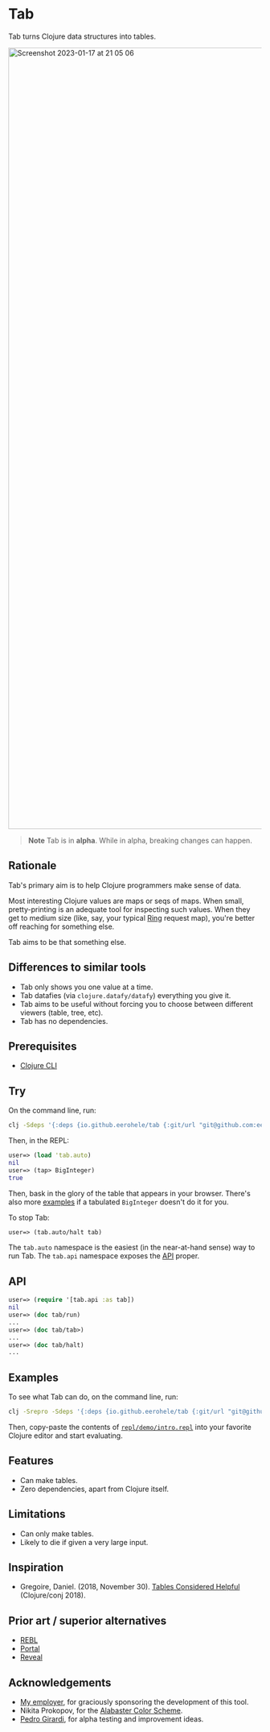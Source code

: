 # Tab

Tab turns Clojure data structures into tables.

<img width="1552" alt="Screenshot 2023-01-17 at 21 05 06" src="https://user-images.githubusercontent.com/31859/212988791-5e3a060a-2072-47ba-ba16-2981823ccb2b.png">

> **Note**
> Tab is in **alpha**. While in alpha, breaking changes can happen.

## Rationale

Tab's primary aim is to help Clojure programmers make sense of data.

Most interesting Clojure values are maps or seqs of maps. When small, pretty-printing is an adequate tool for inspecting such values. When they get to medium size (like, say, your typical [Ring](https://github.com/ring-clojure/ring) request map), you're better off reaching for something else.

Tab aims to be that something else.

## Differences to similar tools

- Tab only shows you one value at a time.
- Tab datafies (via `clojure.datafy/datafy`) everything you give it.
- Tab aims to be useful without forcing you to choose between different viewers (table, tree, etc).
- Tab has no dependencies.

## Prerequisites

- [Clojure CLI](https://clojure.org/guides/install_clojure)

## Try

On the command line, run:

```bash
clj -Sdeps '{:deps {io.github.eerohele/tab {:git/url "git@github.com:eerohele/tab.git" :git/sha "b3dfff12f4cf42472bb3d99361cad55e61a0b1c8"}}}'
```

Then, in the REPL:

```clojure
user=> (load 'tab.auto)
nil
user=> (tap> BigInteger)
true
```

Then, bask in the glory of the table that appears in your browser. There's also more [examples](#examples) if a tabulated `BigInteger` doesn't do it for you.

To stop Tab:

```clojure
user=> (tab.auto/halt tab)
```

The `tab.auto` namespace is the easiest (in the near-at-hand sense) way to run Tab. The `tab.api` namespace exposes the [API](#api) proper.

## API

```clojure
user=> (require '[tab.api :as tab])
nil
user=> (doc tab/run)
...
user=> (doc tab/tab>)
...
user=> (doc tab/halt)
...
```

## Examples

To see what Tab can do, on the command line, run:

```bash
clj -Srepro -Sdeps '{:deps {io.github.eerohele/tab {:git/url "git@github.com:eerohele/tab.git" :git/sha "b3dfff12f4cf42472bb3d99361cad55e61a0b1c8"} org.clojure/tools.deps {:git/url "https://github.com/clojure/tools.deps.git" :git/sha "8f8fc2571e721301b6d52e191129248355cb8c5a"}}}'
```

Then, copy-paste the contents of [`repl/demo/intro.repl`](https://github.com/eerohele/tab/blob/main/repl/demo/intro.repl) into your favorite Clojure editor and start evaluating.

## Features

- Can make tables.
- Zero dependencies, apart from Clojure itself.

## Limitations

- Can only make tables.
- Likely to die if given a very large input.

## Inspiration

- Gregoire, Daniel. (2018, November 30). [Tables Considered Helpful](https://www.youtube.com/watch?v=b5UK-VHbJlQ) (Clojure/conj 2018).

## Prior art / superior alternatives

- [REBL](https://docs.datomic.com/cloud/other-tools/REBL.html)
- [Portal](https://djblue.github.io/portal/)
- [Reveal](https://vlaaad.github.io/reveal/)

## Acknowledgements

- [My employer](https://www.solita.fi), for graciously sponsoring the development of this tool.
- Nikita Prokopov, for the [Alabaster Color Scheme](https://github.com/tonsky/sublime-scheme-alabaster).
- [Pedro Girardi](https://github.com/pedrorgirardi), for alpha testing and improvement ideas.
